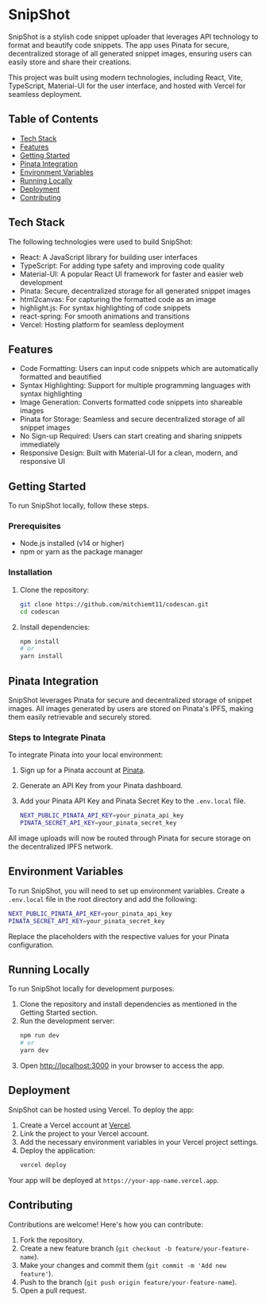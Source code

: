 # SnipShot

SnipShot is a stylish code snippet uploader that leverages API technology to format and beautify code snippets. The app uses Pinata for secure, decentralized storage of all generated snippet images, ensuring users can easily store and share their creations.

This project was built using modern technologies, including React, Vite, TypeScript, Material-UI for the user interface, and hosted with Vercel for seamless deployment.

## Table of Contents
- [Tech Stack](#tech-stack)
- [Features](#features)
- [Getting Started](#getting-started)
- [Pinata Integration](#pinata-integration)
- [Environment Variables](#environment-variables)
- [Running Locally](#running-locally)
- [Deployment](#deployment)
- [Contributing](#contributing)

## Tech Stack

The following technologies were used to build SnipShot:

- React: A JavaScript library for building user interfaces
- TypeScript: For adding type safety and improving code quality
- Material-UI: A popular React UI framework for faster and easier web development
- Pinata: Secure, decentralized storage for all generated snippet images
- html2canvas: For capturing the formatted code as an image
- highlight.js: For syntax highlighting of code snippets
- react-spring: For smooth animations and transitions
- Vercel: Hosting platform for seamless deployment

## Features

- Code Formatting: Users can input code snippets which are automatically formatted and beautified
- Syntax Highlighting: Support for multiple programming languages with syntax highlighting
- Image Generation: Converts formatted code snippets into shareable images
- Pinata for Storage: Seamless and secure decentralized storage of all snippet images
- No Sign-up Required: Users can start creating and sharing snippets immediately
- Responsive Design: Built with Material-UI for a clean, modern, and responsive UI


## Getting Started

To run SnipShot locally, follow these steps.

### Prerequisites

- Node.js installed (v14 or higher)
- npm or yarn as the package manager

### Installation

1. Clone the repository:
   ```bash
   git clone https://github.com/mitchiemt11/codescan.git
   cd codescan
   ```

2. Install dependencies:
   ```bash
   npm install
   # or
   yarn install
   ```

## Pinata Integration

SnipShot leverages Pinata for secure and decentralized storage of snippet images. All images generated by users are stored on Pinata's IPFS, making them easily retrievable and securely stored.

### Steps to Integrate Pinata

To integrate Pinata into your local environment:

1. Sign up for a Pinata account at [Pinata](https://app.pinata.cloud/).
2. Generate an API Key from your Pinata dashboard.
3. Add your Pinata API Key and Pinata Secret Key to the `.env.local` file.

   ```bash
   NEXT_PUBLIC_PINATA_API_KEY=your_pinata_api_key
   PINATA_SECRET_API_KEY=your_pinata_secret_key
   ```

All image uploads will now be routed through Pinata for secure storage on the decentralized IPFS network.

## Environment Variables

To run SnipShot, you will need to set up environment variables. Create a `.env.local` file in the root directory and add the following:

```bash
NEXT_PUBLIC_PINATA_API_KEY=your_pinata_api_key
PINATA_SECRET_API_KEY=your_pinata_secret_key
```

Replace the placeholders with the respective values for your Pinata configuration.

## Running Locally

To run SnipShot locally for development purposes:

1. Clone the repository and install dependencies as mentioned in the Getting Started section.
2. Run the development server:
   ```bash
   npm run dev
   # or
   yarn dev
   ```
3. Open [http://localhost:3000](http://localhost:3000) in your browser to access the app.

## Deployment

SnipShot can be hosted using Vercel. To deploy the app:

1. Create a Vercel account at [Vercel](https://vercel.com).
2. Link the project to your Vercel account.
3. Add the necessary environment variables in your Vercel project settings.
4. Deploy the application:
   ```bash
   vercel deploy
   ```

Your app will be deployed at `https://your-app-name.vercel.app`.

## Contributing

Contributions are welcome! Here's how you can contribute:

1. Fork the repository.
2. Create a new feature branch (`git checkout -b feature/your-feature-name`).
3. Make your changes and commit them (`git commit -m 'Add new feature'`).
4. Push to the branch (`git push origin feature/your-feature-name`).
5. Open a pull request.

